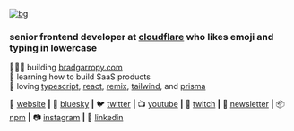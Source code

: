 [![bg][banner]][website]

### senior frontend developer at [cloudflare][cloudflare] who likes emoji and typing in lowercase

👨🏼‍💻 building [bradgarropy.com][website]  
🧠 learning how to build SaaS products  
💜 loving [typescript][typescript], [react][react], [remix][remix], [tailwind][tailwind], and [prisma][prisma]  

🏡 [website][website] **|** 
🦋 [bluesky][bluesky] **|** 
🐦 [twitter][twitter] **|** 
📺 [youtube][youtube] **|** 
🎥 [twitch][twitch] **|** 
📰 [newsletter][newsletter] **|** 
📦 [npm][npm] **|** 
📷 [instagram][instagram] **|** 
👔 [linkedin][linkedin]

[banner]: https://raw.githubusercontent.com/bradgarropy/bradgarropy/master/banner.png
[cloudflare]: https://cloudflare.com
[typescript]: https://www.typescriptlang.org
[react]: http://reactjs.org
[remix]: https://remix.run
[tailwind]: https://tailwindcss.com
[prisma]: https://www.prisma.io
[website]: https://bradgarropy.com
[bluesky]: https://bsky.app/profile/bradgarropy.com
[twitter]: https://twitter.com/bradgarropy
[youtube]: https://youtube.com/bradgarropy
[twitch]: https://twitch.tv/bradgarropy
[newsletter]: https://bradgarropy.com/newsletter
[instagram]: https://instagram.com/bradgarropy
[linkedin]: https://linkedin.com/in/bradgarropy
[npm]: https://npmjs.com/~bradgarropy
